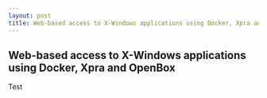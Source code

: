 ```yaml
---
layout: post
title: Web-based access to X-Windows applications using Docker, Xpra and OpenBox
---
```

## Web-based access to X-Windows applications using Docker, Xpra and OpenBox 

Test
